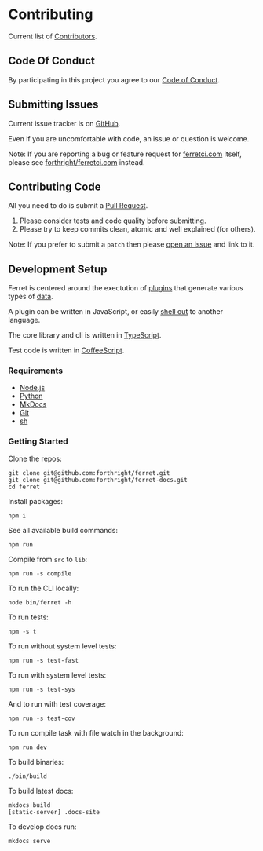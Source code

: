# Contributing

Current list of [Contributors](https://github.com/forthright/ferret/graphs/contributors).

## Code Of Conduct

By participating in this project you agree to our [Code of Conduct](CODE_OF_CONDUCT.md).

## Submitting Issues

Current issue tracker is on [GitHub](https://github.com/forthright/ferret/issues).

Even if you are uncomfortable with code, an issue or question is welcome.

Note: If you are reporting a bug or feature request
for [ferretci.com](https://ferretci.com) itself, please see [forthright/ferretci.com](https://github.com/forthright/ferretci.com) instead.

## Contributing Code

All you need to do is submit a [Pull Request](https://github.com/forthright/ferret/pulls).

1. Please consider tests and code quality before submitting.
2. Please try to keep commits clean, atomic and well explained (for others).

Note: If you prefer to submit a `patch` then please [open an issue](https://github.com/forthright/ferret/issues/new) and link to it.

## Development Setup

Ferret is centered around the exectution of [plugins](https://docs.ferretci.com/plugins) that generate various types of [data](https://docs.ferretci.com/metadata).

A plugin can be written in JavaScript, or easily [shell out](https://docs.ferretci.com/#writing-non-javascript-plugins) to another language.

The core library and cli is written in [TypeScript](http://www.typescriptlang.org).

Test code is written in [CoffeeScript](http://coffeescript.org).

### Requirements

* [Node.js]()
* [Python]()
* [MkDocs]()
* [Git]()
* [sh](http://zsh.sourceforge.net)

### Getting Started

Clone the repos:

    git clone git@github.com:forthright/ferret.git
    git clone git@github.com:forthright/ferret-docs.git
    cd ferret

Install packages:

    npm i

See all available build commands:

    npm run

Compile from `src` to `lib`:

    npm run -s compile

To run the CLI locally:

    node bin/ferret -h

To run tests:

    npm -s t

To run without system level tests:

    npm run -s test-fast

To run with system level tests:

    npm run -s test-sys

And to run with test coverage:

    npm run -s test-cov

To run compile task with file watch in the background:

    npm run dev

To build binaries:

    ./bin/build

To build latest docs:

    mkdocs build
    [static-server] .docs-site

To develop docs run:

    mkdocs serve
